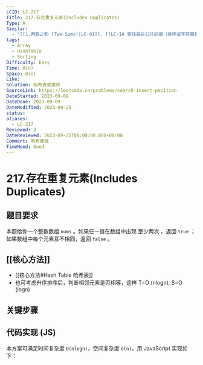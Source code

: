 ```yaml
---
LCID: LC-217
Title: 217.存在重复元素(Includes Duplicates)
Type: A
Similar:
  - "[[1.两数之和 (Two-Sums)|LC-01]], [[LC-14 查找最长公共前缀（排序或字符串数组嵌套循环）|LC-14]]"
tags:
  - Array
  - HashTable
  - Sorting
Difficulty: Easy
Time: O(n)
Space: O(n)
Like: 
Solution: 哈希表或排序
SourceLink: https://leetcode.cn/problems/search-insert-position
DateStarted: 2023-09-09
DateDone: 2023-09-09
DateModified: 2023-09-25
status: 
aliases:
  - LC-217
Reviewed: 2
DateReviewed: 2023-09-25T00:00:00.000+08:00
Comment: 哈希基础
TimeNeed: Good
---
```

# 217.存在重复元素(Includes Duplicates)
## 题目要求
本题给你一个整数数组 `nums` 。如果任一值在数组中出现 至少两次 ，返回 `true` ；如果数组中每个元素互不相同，返回 `false` 。
## [[核心方法]]
- [[核心方法#Hash Table 哈希表]]
- 也可考虑升序排序后，判断相邻元素是否相等，这样 T=O (nlogn), S=O (logn)
## 关键步骤
## 代码实现 (JS)
本方案可满足时间复杂度 `O(nlogn)`，空间复杂度 `O(n)`，用 JavaScript 实现如下：

```js

```

